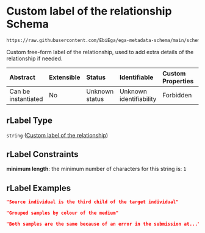 # Custom label of the relationship Schema

```txt
https://raw.githubusercontent.com/EbiEga/ega-metadata-schema/main/schemas/EGA.common-definitions.json#/definitions/relationshipObject/properties/rLabel
```

Custom free-form label of the relationship, used to add extra details of the relationship if needed.

| Abstract            | Extensible | Status         | Identifiable            | Custom Properties | Additional Properties | Access Restrictions | Defined In                                                                                           |
| :------------------ | :--------- | :------------- | :---------------------- | :---------------- | :-------------------- | :------------------ | :--------------------------------------------------------------------------------------------------- |
| Can be instantiated | No         | Unknown status | Unknown identifiability | Forbidden         | Allowed               | none                | [EGA.common-definitions.json\*](../../../schemas/EGA.common-definitions.json "open original schema") |

## rLabel Type

`string` ([Custom label of the relationship](ega-4-definitions-ega-relationships-object-properties-custom-label-of-the-relationship.md))

## rLabel Constraints

**minimum length**: the minimum number of characters for this string is: `1`

## rLabel Examples

```json
"Source individual is the third child of the target individual"
```

```json
"Grouped samples by colour of the medium"
```

```json
"Both samples are the same because of an error in the submission at..."
```

